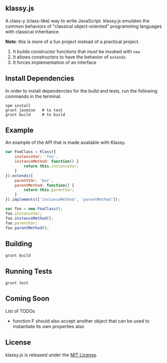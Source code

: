 ## klassy.js

A class-y (class-like) way to write JavaScript. klassy.js emulates the common behaviors of "classical object-oriented" programming languages with classical inheritance. 

**Note**: this is more of a fun project instead of a practical project.

1. It builds constructor functions that _must_ be invoked with `new`
2. It allows constructors to have the behavior of `extends`
3. It forces implementation of an interface

## Install Dependencies

In order to install dependencies for the build and tests, run the following commands in the terminal.

	npm install
	grunt jasmine 	# to test
	grunt build 	# to build

## Example

An example of the API that is made available with Klassy.

```js
var FooClass = Klass({
	instanceVar: 'foo',
	instanceMethod: function() {
		return this.instanceVar;
	}
}).extends({
	parentVar: 'bar',
	parentMethod: function() {
		return this.parentVar;
	}
}).implements(['instanceMethod', 'parentMethod']);

var foo = new FooClass();
foo.instanceVar;
foo.instanceMethod();
foo.parentVar;
foo.parentMethod();
```

## Building

	grunt build

## Running Tests

	grunt test

## Coming Soon

List of TODOs

- function F should also accept another object that can be used to instantiate its own properties also


## License

klassy.js is released under the [MIT License](http://www.opensource.org/licenses/MIT).